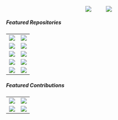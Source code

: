 
<p align='center'>
<a href="https://coderstats.net/github/#mpaperno" target="_blank">
<image align="center" src="https://github-readme-stats.vercel.app/api?username=mpaperno&show_icons=true&include_all_commits=true&count_private=true&hide_rank=true&line_height=28&theme=github_dark&bg_color=00000000&border_color=30363d"></a>
<span>&nbsp;&nbsp;&nbsp;&nbsp;&nbsp;&nbsp;&nbsp;&nbsp;</span>
<a href="https://coderstats.net/github/#mpaperno" target="_blank">
<image align="center" src="https://github-readme-stats.vercel.app/api/top-langs/?username=mpaperno&layout=compact&langs_count=10&hide=html,qmake,css&theme=github_dark&bg_color=00000000&border_color=30363d&custom_title=Language%20Stats%20(click%20for%20more)">
</a>
</p>

##### Featured Repositories
<table border=0>
<tr>
<td><a href="https://github.com/mpaperno/MSFSTouchPortalPlugin">
  <image align="center" src="https://github-readme-stats.vercel.app/api/pin/?username=mpaperno&repo=MSFSTouchPortalPlugin&theme=github_dark&bg_color=00000000&border_color=30363d"></a>
</td>
<td><a href="https://github.com/mpaperno/TJoy">
  <image align="center" src="https://github-readme-stats.vercel.app/api/pin/?username=mpaperno&repo=TJoy&theme=github_dark&bg_color=00000000&border_color=30363d"></a>
</td>
</tr>

<tr>
<td><a href="https://github.com/mpaperno/WASimCommander">
  <image align="center" src="https://github-readme-stats.vercel.app/api/pin/?username=mpaperno&repo=WASimCommander&theme=github_dark&bg_color=00000000&border_color=30363d"></a>
</td>
<td><a href="https://github.com/mpaperno/LGKeys-TouchPortal-Plugin">
  <image align="center" src="https://github-readme-stats.vercel.app/api/pin/?username=mpaperno&repo=LGKeys-TouchPortal-Plugin&theme=github_dark&bg_color=00000000&border_color=30363d"></a>
</td>
</tr>

<tr>
<td><a href="https://github.com/mpaperno/aq_flight_control">
  <image align="center" src="https://github-readme-stats.vercel.app/api/pin/?username=mpaperno&repo=aq_flight_control&theme=github_dark&bg_color=00000000&border_color=30363d"></a>
</td>
<td><a href="https://github.com/mpaperno/qgroundcontrol_aq">
  <image align="center" src="https://github-readme-stats.vercel.app/api/pin/?username=mpaperno&repo=qgroundcontrol_aq&theme=github_dark&bg_color=00000000&border_color=30363d"></a>
</td>
</tr>

<tr>
<td><a href="https://github.com/mpaperno/spampd">
  <image align="center" src="https://github-readme-stats.vercel.app/api/pin/?username=mpaperno&repo=spampd&theme=github_dark&bg_color=00000000&border_color=30363d&cache_seconds=7200"></a>
</td>
<td><a href="https://github.com/mpaperno/maxLibQt">
  <image align="center" src="https://github-readme-stats.vercel.app/api/pin/?username=mpaperno&repo=maxLibQt&theme=github_dark&bg_color=00000000&border_color=30363d"></a>
</td>
</tr>
<tr>
<td><a href="https://github.com/mpaperno/jMAVSim">
  <image align="center" src="https://github-readme-stats.vercel.app/api/pin/?username=mpaperno&repo=jMAVSim&theme=github_dark&bg_color=00000000&border_color=30363d&cache_seconds=7200"></a>
</td>
<td><a href="https://github.com/mpaperno/MSFS-Tools">
  <image align="center" src="https://github-readme-stats.vercel.app/api/pin/?username=mpaperno&repo=MSFS-Tools&theme=github_dark&bg_color=00000000&border_color=30363d"></a>
</td>
</tr>
</table>

##### Featured Contributions

<table>
<tr>
<td><a href="https://github.com/spdermn02/TouchPortal-Dynamic-Icons">
  <image align="center" src="https://github-readme-stats.vercel.app/api/pin/?username=spdermn02&repo=TouchPortal-Dynamic-Icons&theme=github_dark&bg_color=00000000&border_color=30363d&show_owner=true">
</a></td>
<td><a href="https://github.com/KillerBOSS2019/TouchPortal-API">
  <image align="center" src="https://github-readme-stats.vercel.app/api/pin/?username=KillerBOSS2019&repo=TouchPortal-API&theme=github_dark&bg_color=00000000&border_color=30363d&show_owner=true">
</a></td>
</tr>
<tr>
<td><a href="https://github.com/opentx/opentx">
  <image align="center" src="https://github-readme-stats.vercel.app/api/pin/?username=opentx&repo=opentx&theme=github_dark&bg_color=00000000&border_color=30363d&show_owner=true">
</a></td>
<td><a href="https://github.com/mpaperno/TouchPortal-CS-API">
  <image align="center" src="https://github-readme-stats.vercel.app/api/pin/?username=mpaperno&repo=TouchPortal-CS-API&theme=github_dark&bg_color=00000000&border_color=30363d">
</a></td>
</tr>
</table>

